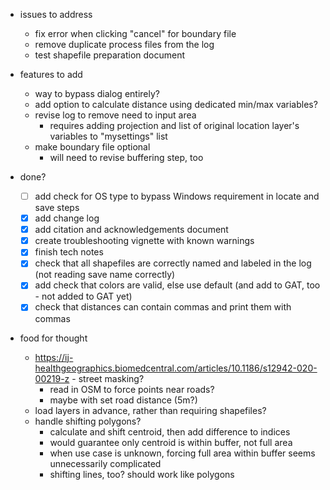 * issues to address
  * fix error when clicking "cancel" for boundary file
  * remove duplicate process files from the log
  * test shapefile preparation document

* features to add
  * way to bypass dialog entirely?
  * add option to calculate distance using dedicated min/max variables?
  * revise log to remove need to input area
      * requires adding projection and list of original location layer's variables to "mysettings" list
  * make boundary file optional
      * will need to revise buffering step, too

* done?
  - [ ] add check for OS type to bypass Windows requirement in locate and save steps
  - [x] add change log
  - [x] add citation and acknowledgements document
  - [x] create troubleshooting vignette with known warnings
  - [x] finish tech notes
  - [x] check that all shapefiles are correctly named and labeled in the log (not reading save name correctly)
  - [x] add check that colors are valid, else use default (and add to GAT, too - not added to GAT yet)
  - [x] check that distances can contain commas and print them with commas

* food for thought
  * https://ij-healthgeographics.biomedcentral.com/articles/10.1186/s12942-020-00219-z - street masking?
      * read in OSM to force points near roads?
      * maybe with set road distance (5m?)
  * load layers in advance, rather than requiring shapefiles?
  * handle shifting polygons?
      * calculate and shift centroid, then add difference to indices
      * would guarantee only centroid is within buffer, not full area
      * when use case is unknown, forcing full area within buffer seems unnecessarily complicated
      * shifting lines, too? should work like polygons

